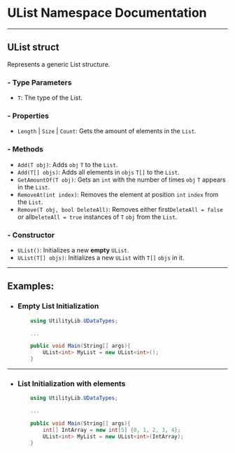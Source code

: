 # UList Namespace Documentation

---
## UList<T> struct
Represents a generic List structure.

### - Type Parameters
- `T`: The type of the List.

### - Properties
- `Length` | `Size` | `Count`: Gets the amount of elements in the `List`.

### - Methods
- `Add(T obj)`: Adds `obj` `T` to the `List`.
- `Add(T[] objs)`: Adds all elements in `objs` `T[]` to the `List`.
- `GetAmountOf(T obj)`: Gets an `int` with the number of times `obj` `T` appears in the `List`. 
- `RemoveAt(int index)`: Removes the element at position `int` `index` from the `List`.
- `Remove(T obj, bool DeleteAll)`: Removes either first`DeleteAll = false` 
or all`DeleteAll = true` instances of `T` `obj` from the `List`.

### - Constructor
- `UList()`: Initializes a new **empty** `UList`.
- `UList(T[] objs)`: Initializes a new `UList` with `T[]` `objs` in it.

---
## Examples:

- ### Empty List Initialization
    ```C#
        using UtilityLib.UDataTypes;
  
        ...
  
        public void Main(String[] args){
            UList<int> MyList = new UList<int>();
        }
    ```
  
---
- ### List Initialization with elements
    ```C#
        using UtilityLib.UDataTypes;
  
        ...
  
        public void Main(String[] args){
            int[] IntArray = new int[5] {0, 1, 2, 3, 4};
            UList<int> MyList = new UList<int>(IntArray);
        }
    ```